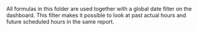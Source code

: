 
All formulas in this folder are used together with a global date filter on the dashboard. This filter makes it possible to look
at past actual hours and future scheduled hours in the same report. 
